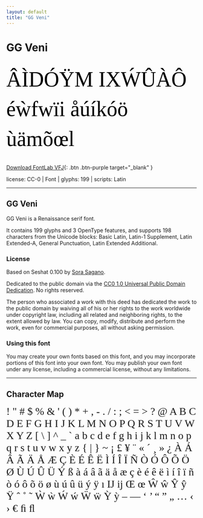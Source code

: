 ```yaml
---
layout: default
title: "GG Veni"
---
```


# GG Veni

<div contenteditable="true" style="font-family: 'GG Veni'; font-size: 4em; color:black; margin: 0.5em 0 0.5em 0; line-height: 1.4em;">
ÂÌDÓŸM IXẂÛÀÔ éẁfwïi åúíkóö ùämõœl
</div>

[Download FontLab VFJ](https://downgit.github.io/#/home?url=https://github.com/fontlabcom/getgo-fonts/blob/main/getgo-fonts/cc0/veni/veni.ttf){: .btn .btn-purple target="_blank" }

license: CC-0 \| Font \| glyphs: 199 \| scripts: Latin

---

## GG Veni

GG Veni is a Renaissance serif font.

It contains 199 glyphs and 3 OpenType features, and supports 198 characters from the Unicode blocks: Basic Latin, Latin-1 Supplement, Latin Extended-A, General Punctuation, Latin Extended Additional.

### License

Based on Seshat 0.100 by [Sora Sagano](http://dotcolon.net/font/seshat).

Dedicated to the public domain via the [CC0 1.0 Universal Public Domain Dedication](https://creativecommons.org/publicdomain/zero/1.0/). No rights reserved.

The person who associated a work with this deed has dedicated the work to the public domain by waiving all of his or her rights to the work worldwide under copyright law, including all related and neighboring rights, to the extent allowed by law. You can copy, modify, distribute and perform the work, even for commercial purposes, all without asking permission.

### Using this font

You may create your own fonts based on this font, and you may incorporate portions of this font into your own font. You may publish your own font under any license, including a commercial license, without any limitations.



---

## Character Map

<div style="font-family: 'GG Veni'; font-size: 2em;">
! " # $ % & ' ( ) * + , - . / : ; < = > ? @ A B C D E F G H I J K L M N O P Q R S T U V W X Y Z [ \ ] ^ _ ` a b c d e f g h i j k l m n o p q r s t u v w x y z { | } ~ ¡ £ ¥ ¨ « ´ ¸ » ¿ À Á Â Ã Ä Å Æ Ç È É Ê Ë Ì Í Î Ï Ñ Ò Ó Ô Õ Ö Ø Ù Ú Û Ü Ý ß à á â ã ä å æ ç è é ê ë ì í î ï ñ ò ó ô õ ö ø ù ú û ü ý ÿ ı Ĳ ĳ Œ œ Ŵ ŵ Ŷ ŷ Ÿ ˆ ˚ ˜ Ẁ ẁ Ẃ ẃ Ẅ ẅ Ỳ ỳ – — ‘ ’ “ ” „ … ‹ › € ﬁ ﬂ
</div>

